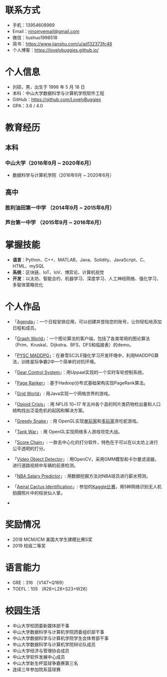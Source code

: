 # 联系方式

* 手机：13954608969
* Email：ninomyemail@gmail.com
* 微信：liushuo1998518
* 简书：https://www.jianshu.com/u/ad132373fc48
* 个人博客：https://lovelybuggies.github.io/

# 个人信息

 * 刘硕，男，出生于 1998 年 5 月 18 日
 * 本科：中山大学数据科学与计算机学院软件工程
 * GitHub：https://github.com/LovelyBuggies
 * GPA：3.6 / 4.0

# 教育经历

## 本科

### 中山大学（2016年9月 ~ 2020年6月）

* 数据科学与计算机学院（2016年9月 ~ 2020年6月） 

## 高中

### 胜利油田第一中学 （2014年9月 ~ 2015年6月）

### 芦台第一中学 （2015年9月 ~ 2016年6月）

# 掌握技能

- **语言**：Python、C++、MATLAB、Java、Solidity、JavaScript、C、HTML、mySQL
- **系统**：区块链、IoT、IoV、博弈论、计算机视觉
- **开发**：以太坊、智能合约、机器学习、深度学习、人工神经网络、强化学习、多智体策略优化

# 个人作品

* 「[Agenda](https://github.com/LovelyBuggies/Cplusplus_PrimaryPracticalTraining_MyAgenda/blob/master/README.md)」：一个日程安排应用，可以创建并登陆您的账号，让你轻松地添加日程和成员。

* 「[Graph World](https://github.com/LovelyBuggies/Cplusplus_GraphTheory_Experiments)」：一个图论算法的客户端，包括了各类常用的图论算法（Prim、Kruskal、Dijkstra、BFS、DFS和临接表）的demo。
* 「[PYSC MADDPG](https://github.com/LovelyBuggies/Python_MADDPG_SC2LE)」：在暴雪SC2LE强化学习开发环境中，利用MADDPG算法，训练星际争霸2中一个简单的对抗环境。
* 「[Gear Control System](https://github.com/LovelyBuggies/Uppaal_GearControlSystem)」：用Uppaal实现的一个实时车轮控制系统。
* 「[Page Ranker](https://github.com/LovelyBuggies/Java_Hadoop_PageRanker)」: 基于Hadoop分布式基础架构实现PageRank算法。
* 「[Grid World](https://github.com/LovelyBuggies/Java_SeniorPracticalTraining_GridWorld)」: 用Java实现一个网格世界的游戏。
* 「[Opioid Crisis](https://github.com/LovelyBuggies/Python_2019MCM_OpioidCrisis)」: 用 NFLIS 10~17 年五州各个县的阿片类药物检出量和人口结构找出泛滥危机的起因和解决方案。
* 「[Greedy Snake](https://github.com/LovelyBuggies/PAOGD_Homework)」: 用 OpenGL实现[单玩家](https://github.com/LovelyBuggies/PAOGD_Homework/blob/master/PAOGD_HW4/report/PAOGD_HW4.md)和[多玩家](https://github.com/LovelyBuggies/PAOGD_Homework/blob/master/PAOGD_HW5/report/PAOGD_HW5.md)贪吃蛇游戏。
* 「[Tank War](https://github.com/LovelyBuggies/OpenGL_TankWar)」: 用 OpenGL实现网络多人游戏坦克大战。
* 「[Score Chain](https://github.com/LovelyBuggies/Solidity_ScoreChain_Dapp)」: 一款去中心化的打分软件，特色在于可以在以太坊上进行公平透明的打分。
* 「[Video Object Detector](https://github.com/LovelyBuggies/openCV_ComputerVision_ObjectDetection)」: 用OpenCV，采用GMM模型和卡尔曼滤波器，进行道路视频中车辆的前景检测。
* 「[NBA Salary Predictor](https://github.com/LovelyBuggies/NBA-Salary-Prediction)」: 用数据挖掘方法对NBA球员进行薪水预测。
* 「[Aeiral Cactus Identification](https://github.com/LovelyBuggies/Jupyter_DeepLearning_Homework/tree/master/Identify-Cactus)」: 参加的[Kaggle比赛](https://www.kaggle.com/c/aerial-cactus-identification/overview)，用5种网络识别无人机拍摄照片中的柱状仙人掌。
* 

# 奖励情况

* 2018 MCM/ICM 美国大学生建模比赛S奖
* 2019 校级二等奖

# 语言能力

* GRE：316 （V147+Q169）
* TOEFL：105 （R28+L28+S23+W26）

# 校园生活

* 中山大学校团委新媒体部干事
* 中山大学数据科学与计算机学院团委组织部干事
* 中山大学数据科学与计算机学院学生会体育部干事
* 中山大学数据科学与计算机学院辩论队成员
* 中山大学经济与管理协会成员
* 中山大学软件发展中心成员
* 中山大学新生杯篮球争霸赛第三名
* 连续三年参加院系篮球赛